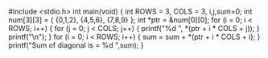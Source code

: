 #include <stdio.h>
int main(void) {
  int ROWS = 3, COLS = 3, i,j,sum=0;
  int num[3][3] = {
    {0,1,2},
    {4,5,6},
    {7,8,9}
  };
int *ptr = &num[0][0];
    for (i = 0; i < ROWS; i++) {
    for (j = 0; j < COLS; j++) {
      printf("%d ", *(ptr + i * COLS + j));
    }
    printf("\n");
  }
  for (i = 0; i < ROWS; i++) {
      sum = sum + *(ptr + i * COLS + i);
  }
  printf("Sum of diagonal is = %d ",sum);
}
